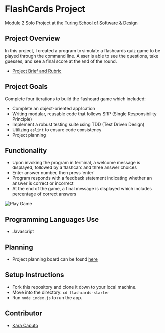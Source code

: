 # FlashCards Project

Module 2 Solo Project at the [Turing School of Software & Design](https://turing.io/)

## Project Overview

In this project, I created a program to simulate a flashcards quiz game to be played through the command line. A user is able to see the questions, take guesses, and see a final score at the end of the round.

* [Project Brief and Rubric](https://frontend.turing.io/projects/flash-cards.html)

## Project Goals

Complete four iterations to build the flashcard game which included: 
* Complete an object-oriented application
* Writing modular, reusable code that follows SRP (Single Responsibility Principle)
* Implement a robust testing suite using TDD (Test Driven Design)
* Utilizing `eslint` to ensure code consistency
* Project planning

## Functionality

* Upon invoking the program in terminal, a welcome message is displayed, followed by a flashcard and three answer choices
* Enter answer number, then press 'enter'
* Program responds with a feedback statement indicating whether an answer is correct or incorrect
* At the end of the game, a final message is displayed which includes percentage of correct answers

![Play Game](https://media.giphy.com/media/xyxxXw9dGKTBuQpPD0/giphy.gif)

## Programming Languages Use

* Javascript

## Planning

* Project planning board can be found [here](https://github.com/kncaputo/flashcards-starter/projects/1)

## Setup Instructions

* Fork this repository and clone it down to your local machine.
* Move into the directory: `cd flashcards-starter`
* Run `node index.js` to run the app.

## Contributor

* [Kara Caputo](https://github.com/kncaputo)
